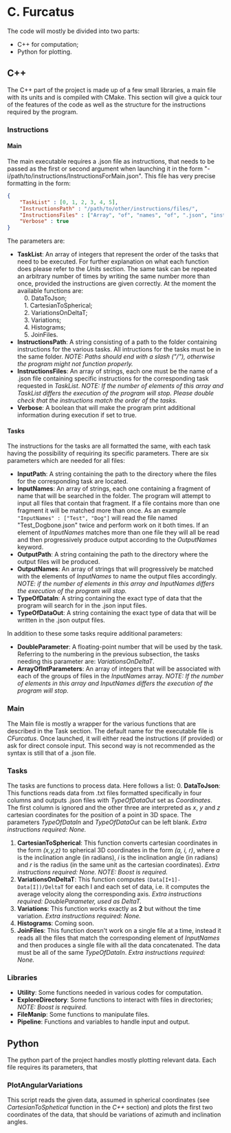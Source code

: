 # C. Furcatus

The code will mostly be divided into two parts:
+ C++ for computation;
+ Python for plotting.

## C++
The C++ part of the project is made up of a few small libraries, a main file with its units and is compiled with CMake. This section will give a quick tour of the features of the code as well as the structure for the instructions required by the program. 

### Instructions

#### Main
The main executable requires a .json file as instructions, that needs to be passed as the first or second argument when launching it in the form "-i/path/to/instructions/InstructionsForMain.json". This file has very precise formatting in the form:
```json
{
	"TaskList" : [0, 1, 2, 3, 4, 5],
	"InstructionsPath" : "/path/to/other/instructions/files/",
	"InstructionsFiles" : ["Array", "of", "names", "of", ".json", "instructions", "files"],
	"Verbose" : true
}
```

The parameters are:
* **TaskList**: An array of integers that represent the order of the tasks that need to be executed. For further explanation on what each function does please refer to the *Units* section. The same task can be repeated an arbitrary number of times by writing the same number more than once, provided the instructions are given correctly. At the moment the available functions are: <br/>
  &nbsp; &nbsp; 0\. DataToJson;<br/>
  &nbsp; &nbsp; 1\. CartesianToSpherical;<br/>
  &nbsp; &nbsp; 2\. VariationsOnDeltaT;<br/>
  &nbsp; &nbsp; 3\. Variations;<br/>
  &nbsp; &nbsp; 4\. Histograms;<br/>
  &nbsp; &nbsp; 5\. JoinFiles.<br/>
* **InstructionsPath**: A string consisting of a path to the folder containing instructions for the various tasks. All intructions for the tasks must be in the same folder. *NOTE: Paths should end with a slash ("/"), otherwise the program might not function properly.*
* **InstructionsFiles**: An array of strings, each one must be the name of a .json file containing specific instructions for the corresponding task requested in *TaskList*. *NOTE: If the number of elements of this array and TaskList differs the execution of the program will stop. Please double check that the instructions match the order of the tasks.*
* **Verbose**: A boolean that will make the program print additional information during execution if set to true.

#### Tasks
The instructions for the tasks are all formatted the same, with each task having the possibility of requiring its specific parameters. There are six parameters which are needed for all files:
* **InputPath**: A string containing the path to the directory where the files for the corresponding task are located.
* **InputNames**: An array of strings, each one containing a fragment of name that will be searched in the folder. The program will attempt to input all files that contain that fragment. If a file contains more than one fragment it will be matched more than once. As an example `"InputNames" : ["Test", "Dog"]` will read the file named "Test_Dogbone.json" twice and perform work on it both times. If an element of *InputNames* matches more than one file they will all be read and then progressively produce output according to the *OutputNames* keyword.
* **OutputPath**: A string containing the path to the directory where the output files will be produced.
* **OutputNames**: An array of strings that will progressively be matched with the elements of *InputNames* to name the output files accordingly. *NOTE: if the number of elements in this array and InputNames differs the execution of the program will stop.*
* **TypeOfDataIn**: A string containing the exact type of data that the program will search for in the .json input files.
* **TypeOfDataOut**: A string containing the exact type of data that will be written in the .json output files.

In addition to these some tasks require additional parameters:
* **DoubleParameter**: A floating-point number that will be used by the task. Referring to the numbering in the previous subsection, the tasks needing this parameter are: *VariationsOnDeltaT*.
* **ArrayOfIntParameters**: An array of integers that will be associated with each of the groups of files in the *InputNames* array. *NOTE: If the number of elements in this array and InputNames differs the execution of the program will stop.*

### Main
The Main file is mostly a wrapper for the various functions that are described in the Task section. The default name for the executable file is *CFurcatus*. Once launched, it will either read the instructions (if provided) or ask for direct console input. This second way is not recommended as the syntax is still that of a .json file.

### Tasks
The tasks are functions to process data. Here follows a list:
0. **DataToJson**: This functions reads data from .txt files formatted specifically in four columns and outputs .json files with *TypeOfDataOut* set as *Coordinates*. The first column is ignored and the other three are interpreted as *x*, *y* and *z* cartesian coordinates for the position of a point in 3D space. The parameters *TypeOfDataIn* and *TypeOfDataOut* can be left blank. *Extra instructions required: None.*
1. **CartesianToSpherical**: This function converts cartesian coordinates in the form *(x,y,z)* to spherical 3D coordinates in the form *(a, i, r)*, where *a* is the inclination angle (in radians), *i* is the inclination angle (in radians) and *r* is the radius (in the same unit as the cartesian coordinates). *Extra instructions required: None.* *NOTE: Boost is required.*
2. **VariationsOnDeltaT**: This function computes `(Data[I+1]-Data[I])/DeltaT` for each I and each set of data, i.e. it computes the average velocity along the corresponding axis. *Extra instructions required: DoubleParameter, used as DeltaT.*
3. **Variations**: This function works exactly as **2** but without the time variation. *Extra instructions required: None.*
4. **Histograms**: Coming soon.
5. **JoinFiles**: This function doesn't work on a single file at a time, instead it reads all the files that match the corresponding element of *InputNames* and then produces a single file with all the data concatenated. The data must be all of the same *TypeOfDataIn*. *Extra instructions required: None.*

### Libraries
* **Utility**: Some functions needed in various codes for computation.
* **ExploreDirectory**: Some functions to interact with files in directories; *NOTE: Boost is required.*
* **FileManip**: Some functions to manipulate files.
* **Pipeline**: Functions and variables to handle input and output.

## Python
The python part of the project handles mostly plotting relevant data. Each file requires its parameters, that 
### PlotAngularVariations
This script reads the given data, assumed in spherical coordinates (see *CartesianToSphetical* function in the *C++* section) and plots the first two coordinates of the data, that should be variations of azimuth and inclination angles.
